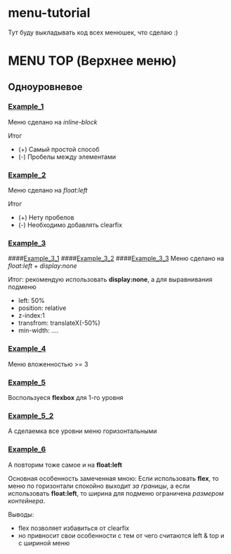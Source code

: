 # menu-tutorial
Тут буду выкладывать код всех менюшек, что сделаю :)

# MENU TOP (Верхнее меню)
## Одноуровневое
### [Example_1](https://jsfiddle.net/kakawi/tqyo82fm/)
Меню сделано на *inline-block*

Итог
* (+) Самый простой способ
* (-) Пробелы между элементами


### [Example_2](https://jsfiddle.net/kakawi/7v4gbfsd/)
Меню сделано на *float:left*

Итог
* (+) Нету пробелов 
* (-) Необходимо добавлять clearfix

### [Example_3](https://github.com/kakawi/menu-tutorial/tree/master/menu_top/example_3)
####[Example_3_1](https://jsfiddle.net/kakawi/Ltydyce6/)
####[Example_3_2](https://jsfiddle.net/kakawi/1syha9a4/)
####[Example_3_3](https://jsfiddle.net/kakawi/putzkkrs/)
Меню сделано на *float:left + display:none*

Итог: рекомендую использовать **display:none**, а для выравнивания подменю
* left: 50%
* position: relative
* z-index:1
* transfrom: translateX(-50%)
* min-width: ....

### [Example_4](https://jsfiddle.net/kakawi/Lb4x5r5z/)
Меню вложенностью >= 3

### [Example_5](https://jsfiddle.net/kakawi/je0fab8u/)
Воспользуеся **flexbox** для 1-го уровня

### [Example_5_2](https://jsfiddle.net/kakawi/f3tbc9o9/)
А сделаемка все уровни меню горизонтальными

### [Example_6](https://jsfiddle.net/kakawi/at593z0b/)
А повторим тоже самое и на **float:left**

Основная особенность замеченная мною: Если использовать **flex**, то меню по горизонтали спокойно выходит *за границы*, а если использовать **float:left**, то ширина для подменю ограничена *размером контейнера*.

Выводы:
* flex позволяет избавиться от clearfix
* но привносит свои особенности с тем от чего считаются left & top и с шириной меню